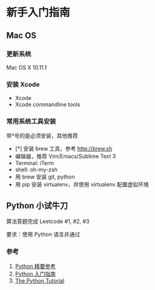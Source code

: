 # 新手入门指南


## Mac OS

### 更新系统
Mac OS X 10.11.1

### 安装 Xcode
* Xcode
* Xcode commandline tools

### 常用系统工具安装
带*号的是必须安装，其他推荐

* [*] 安装 brew 工具，参考 http://brew.sh
* 编辑器，推荐 Vim/Emacs/Sublime Text 3
* Terminal: iTerm
* shell: oh-my-zsh
* 用 brew 安装 git, python
* 用 pip 安装 virtualenv，并使用 virtualenv 配置虚拟环境


## Python 小试牛刀

算法答题完成 Leetcode #1, #2, #3

要求：使用 Python 语言并通过

### 参考

1. [Python 精要参考](http://wiki.woodpecker.org.cn/moin/WeiZhong/2006-01-17)
2. [Python 入门指南](http://www.pythondoc.com/pythontutorial3/)
3. [The Python Tutorial](https://docs.python.org/2.7/tutorial/index.html)